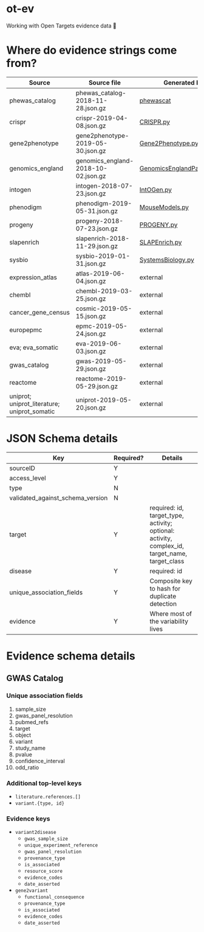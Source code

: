 # ot-ev
Working with Open Targets evidence data 🧐

# Where do evidence strings come from?
| Source | Source file | Generated by | Count | Sample |
| --- | --- | --- | --- | --- |
| phewas_catalog | phewas_catalog-2018-11-28.json.gz | [phewascat](https://github.com/opentargets/evidence_datasource_parsers/tree/master/modules/phewascat) | 56,014 | |
| crispr | crispr-2019-04-08.json.gz | [CRISPR.py](https://github.com/opentargets/evidence_datasource_parsers/blob/master/modules/CRISPR.py) | 1,641 | |
| gene2phenotype | gene2phenotype-2019-05-30.json.gz | [Gene2Phenotype.py](https://github.com/opentargets/evidence_datasource_parsers/blob/master/modules/Gene2Phenotype.py) | 1,589 | |
| genomics_england | genomics_england-2018-10-02.json.gz | [GenomicsEnglandPanelApp.py](https://github.com/opentargets/evidence_datasource_parsers/blob/master/modules/GenomicsEnglandPanelApp.py) | 10,533 | |
| intogen | intogen-2018-07-23.json.gz | [IntOGen.py](https://github.com/opentargets/evidence_datasource_parsers/blob/master/modules/IntOGen.py) | 2,371 | |
| phenodigm | phenodigm-2019-05-31.json.gz | [MouseModels.py](https://github.com/opentargets/evidence_datasource_parsers/blob/master/modules/MouseModels.py) | 500,462 | [animal_model.json](https://github.com/hammer/ot-ev/blob/master/animal_model.json) |
| progeny | progeny-2018-07-23.json.gz | [PROGENY.py](https://github.com/opentargets/evidence_datasource_parsers/blob/master/modules/PROGENY.py) | 308 | |
| slapenrich | slapenrich-2018-11-29.json.gz | [SLAPEnrich.py](https://github.com/opentargets/evidence_datasource_parsers/blob/master/modules/SLAPEnrich.py) | 74,575 | |
| sysbio | sysbio-2019-01-31.json.gz | [SystemsBiology.py](https://github.com/opentargets/evidence_datasource_parsers/blob/master/modules/SystemsBiology.py) | 408 | |
| expression_atlas | atlas-2019-06-04.json.gz | external | 381,141 | [rna_expression.json](https://github.com/hammer/ot-ev/blob/master/rna_expression.json) |
| chembl | chembl-2019-03-25.json.gz | external | 384,783 | [known_drug.json](https://github.com/hammer/ot-ev/blob/master/known_drug.json) |
| cancer_gene_census | cosmic-2019-05-15.json.gz | external | 59,992 | [somatic_mutation.json](https://github.com/hammer/ot-ev/blob/master/somatic_mutation.json) |
| europepmc | epmc-2019-05-24.json.gz | external | 5,438,280 | [literature.json](https://github.com/hammer/ot-ev/blob/master/literature.json) |
| eva; eva_somatic | eva-2019-06-03.json.gz | external | 89,636; 7,057 | |
| gwas_catalog | gwas-2019-05-29.json.gz | external | 157,008 | [genetic_association.json](https://github.com/hammer/ot-ev/blob/master/genetic_association.json) |
| reactome | reactome-2019-05-29.json.gz | external | 10,083 | [affected_pathway.json](https://github.com/hammer/ot-ev/blob/master/affected_pathway.json) |
| uniprot; uniprot_literature; uniprot_somatic | uniprot-2019-05-20.json.gz | external | 28,743; 4,567; 284 | |

# JSON Schema details
| Key | Required? | Details |
| --- | --- | --- |
| sourceID | Y | |
| access_level | Y | |
| type | N | |
| validated_against_schema_version | N | |
| target | Y | required: id, target_type, activity; optional: activity, complex_id, target_name, target_class |
| disease | Y | required: id |
| unique_association_fields | Y | Composite key to hash for duplicate detection |
| evidence | Y | Where most of the variability lives |

# Evidence schema details
## GWAS Catalog
### Unique association fields
1. sample_size
1. gwas_panel_resolution
1. pubmed_refs
1. target
1. object
1. variant
1. study_name
1. pvalue
1. confidence_interval
1. odd_ratio

### Additional top-level keys
- `literature.references.[]`
- `variant.{type, id}`

### Evidence keys
- `variant2disease`
  - `gwas_sample_size`
  - `unique_experiment_reference`
  - `gwas_panel_resolution`
  - `provenance_type`
  - `is_associated`
  - `resource_score`
  - `evidence_codes`
  - `date_asserted`
- `gene2variant`
  - `functional_consequence`
  - `provenance_type`
  - `is_associated`
  - `evidence_codes`
  - `date_asserted`
